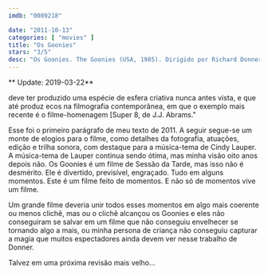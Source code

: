 ```yaml
---
imdb: "0089218"

date: "2011-10-13"
categories: [ "movies" ]
title: "Os Goonies"
stars: "3/5"
desc: "Os Goonies. The Goonies (USA, 1985). Dirigido por Richard Donner. Escrito por Steven Spielberg, Chris Columbus. Com Sean Astin, Josh Brolin, Jeff Cohen, Corey Feldman, Kerri Green, Martha Plimpton, Jonathan Ke Quan, John Matuszak, Robert Davi."
---
```

** Update: 2019-03-22**

 deve ter produzido uma espécie de esfera criativa nunca antes vista, e que até produz ecos na filmografia contemporânea, em que o exemplo mais recente é o filme-homenagem [Super 8, de J.J. Abrams."

Esse foi o primeiro parágrafo de meu texto de 2011. A seguir segue-se um monte de elogios para o filme, como detalhes da fotografia, atuações, edição e trilha sonora, com destaque para a música-tema de Cindy Lauper. A música-tema de Lauper continua sendo ótima, mas minha visão oito anos depois não. Os Goonies é um filme de Sessão da Tarde, mas isso não é desmérito. Ele é divertido, previsível, engraçado. Tudo em alguns momentos. Este é um filme feito de momentos. E não só de momentos vive um filme.

Um grande filme deveria unir todos esses momentos em algo mais coerente ou menos clichê, mas ou o clichê alcançou os Goonies e eles não conseguiram se salvar em um filme que não conseguiu envelhecer se tornando algo a mais, ou minha persona de criança não conseguiu capturar a magia que muitos espectadores ainda devem ver nesse trabalho de Donner.

Talvez em uma próxima revisão mais velho...
